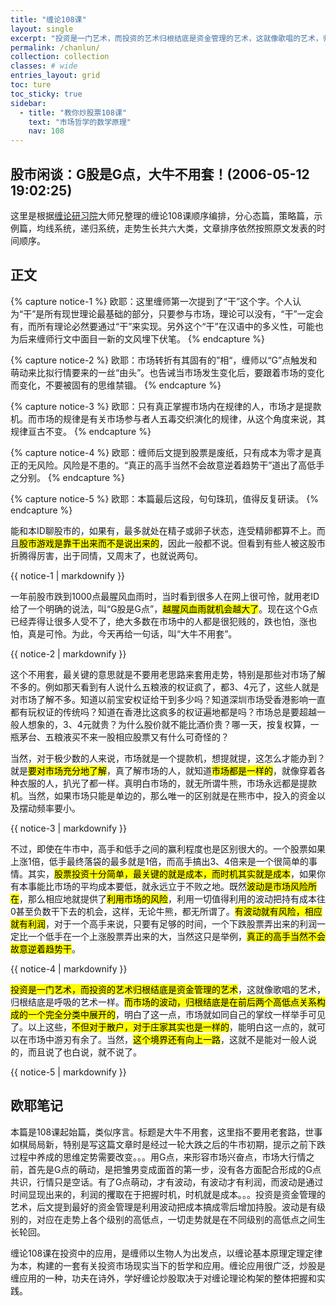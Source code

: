 ```yaml
---
title: "缠论108课"
layout: single
excerpt: "投资是一门艺术，而投资的艺术归根结底是资金管理的艺术，这就像歌唱的艺术，归根结底是呼吸的艺术一样。而市场的波动，归根结底是在前后两个高低点关系构成的一个完全分类中展开的，明白了这一点，市场就如同自己的掌纹一样举手可见了。"
permalink: /chanlun/
collection: collection
classes: # wide
entries_layout: grid
toc: ture
toc_sticky: true
sidebar:
  - title: "教你炒股票108课"
    text: "市场哲学的数学原理"
    nav: 108
---
```


## 股市闲谈：G股是G点，大牛不用套！(2006-05-12 19:02:25)

这里是根据[缠论研习院](http://chanlunschool.com)大师兄整理的缠论108课顺序编排，分心态篇，策略篇，示例篇，均线系统，递归系统，走势生长共六大类，文章排序依然按照原文发表的时间顺序。

## 正文

{% capture notice-1 %}
欧耶：这里缠师第一次提到了“干”这个字。个人认为“干”是所有现世理论最基础的部分，只要参与市场，理论可以没有，“干”一定会有，而所有理论必然要通过“干”来实现。另外这个“干”在汉语中的多义性，可能也为后来缠师行文中面目一新的文风埋下伏笔。
{% endcapture %}

{% capture notice-2 %}
欧耶：市场转折有其固有的”相“，缠师以“G”点触发和萌动来比拟行情要来的一丝“由头”。也告诫当市场发生变化后，要跟着市场的变化而变化，不要被固有的思维禁锢。
{% endcapture %}

{% capture notice-3 %}
欧耶：只有真正掌握市场内在规律的人，市场才是提款机。而市场的规律是有关市场参与者人五毒交织演化的规律，从这个角度来说，其规律亘古不变。
{% endcapture %}

{% capture notice-4 %}
欧耶：缠师后文提到股票是废纸，只有成本为零才是真正的无风险。风险是不患的。“真正的高手当然不会故意逆着趋势干”道出了高低手之分别。
{% endcapture %}

{% capture notice-5 %}
欧耶：本篇最后这段，句句珠玑，值得反复研读。
{% endcapture %}


能和本ID聊股市的，如果有，最多就处在精子或卵子状态，连受精卵都算不上。而且<mark>股市游戏是靠干出来而不是说出来的</mark>，因此一般都不说。但看到有些人被这股市折腾得厉害，出于同情，又周末了，也就说两句。
<div class="notice--info">{{ notice-1 | markdownify }}</div>

一年前股市跌到1000点最腥风血雨时，当时看到很多人在网上很可怜，就用老ID给了一个明确的说法，叫“G股是G点”，<mark>越腥风血雨就机会越大了</mark>。现在这个G点已经弄得让很多人受不了，绝大多数在市场中的人都是很犯贱的，跌也怕，涨也怕，真是可怜。为此，今天再给一句话，叫“大牛不用套”。
<div class="notice--info">{{ notice-2 | markdownify }}</div>

这个不用套，最关键的意思就是不要用老思路来套用走势，特别是那些对市场了解不多的。例如那天看到有人说什么五粮液的权证疯了，都3、4元了，这些人就是对市场了解不多。知道以前宝安权证给干到多少吗？知道深圳市场受香港影响一直都有玩权证的传统吗？知道在香港比这疯多的权证遍地都是吗？市场总是要超越一般人想象的，3、4元就贵？为什么股价就不能比酒价贵？哪一天，按复权算，一瓶茅台、五粮液买不来一股相应股票又有什么可奇怪的？

当然，对于极少数的人来说，市场就是一个提款机，想提就提，这怎么才能办到？就是<mark>要对市场充分地了解</mark>，真了解市场的人，就知道<mark>市场都是一样的</mark>，就像穿着各种衣服的人，扒光了都一样。真明白市场的，就无所谓牛熊，市场永远都是提款机。当然，如果市场只能是单边的，那么唯一的区别就是在熊市中，投入的资金以及摆动频率要小。
<div class="notice--info">{{ notice-3 | markdownify }}</div>

不过，即使在牛市中，高手和低手之间的赢利程度也是区别很大的。一个股票如果上涨1倍，低手最终落袋的最多就是1倍，而高手搞出3、4倍来是一个很简单的事情。其实，<mark>股票投资十分简单，最关键的就是成本，而时机其实就是成本</mark>，如果你有本事能比市场的平均成本要低，就永远立于不败之地。既然<mark>波动是市场风险所在</mark>，那么相应地就提供了<mark>利用市场的风险</mark>，利用一切值得利用的波动把持有成本往0甚至负数干下去的机会，这样，无论牛熊，都无所谓了。<mark>有波动就有风险，相应就有利润</mark>，对于一个高手来说，只要有足够的时间，一个下跌股票弄出来的利润一定比一个低手在一个上涨股票弄出来的大，当然这只是举例，<mark>真正的高手当然不会故意逆着趋势干</mark>。
<div class="notice--info">{{ notice-4 | markdownify }}</div>

<mark>投资是一门艺术，而投资的艺术归根结底是资金管理的艺术</mark>，这就像歌唱的艺术，归根结底是呼吸的艺术一样。<mark>而市场的波动，归根结底是在前后两个高低点关系构成的一个完全分类中展开的</mark>，明白了这一点，市场就如同自己的掌纹一样举手可见了。以上这些，<mark>不但对于散户，对于庄家其实也是一样的</mark>，能明白这一点的，就可以在市场中游刃有余了。当然，<mark>这个境界还有向上一路</mark>，这就不是能对一般人说的，而且说了也白说，就不说了。
<div class="notice--info">{{ notice-5 | markdownify }}</div>

## 欧耶笔记
本篇是108课起始篇，类似序言。标题是大牛不用套，这里指不要用老套路，世事如棋局局新，特别是写这篇文章时是经过一轮大跌之后的牛市初期，提示之前下跌过程中养成的思维定势需要改变。。。用G点，来形容市场兴奋点，市场大行情之前，首先是G点的萌动，是把雏男变成面首的第一步，没有各方面配合形成的G点共识，行情只是空话。有了G点萌动，才有波动，有波动才有利润，而波动是通过时间显现出来的，利润的攫取在于把握时机，时机就是成本。。。投资是资金管理的艺术，后文提到最好的资金管理是利用波动把成本搞成零后增加持股。波动是有级别的，对应在走势上各个级别的高低点，一切走势就是在不同级别的高低点之间生长轮回。

缠论108课在投资中的应用，是缠师以生物人为出发点，以缠论基本原理定理定律为本，构建的一套有关投资市场现实当下的哲学和应用。缠论应用很广泛，炒股是缠应用的一种，功夫在诗外，学好缠论炒股取决于对缠论理论构架的整体把握和实践。
